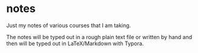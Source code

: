# notes
Just my notes of various courses that I am taking.

The notes will be typed out in a rough plain text file or written by hand and then will be typed out in LaTeX/Markdown with Typora.
